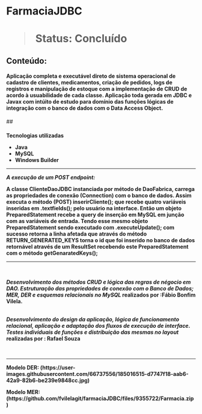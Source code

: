 <h1> FarmaciaJDBC <h1>

> Status: Concluído


## Conteúdo:
<h4>Aplicação completa e executável direto de sistema operacional de cadastro de clientes, medicamentos, criação de pedidos, logs de registros e manipulação de estoque 
com a implementação de CRUD de acordo à usuabilidade de cada classe. 
Aplicação toda gerada em JDBC e Javax com intúito de estudo para domínio das funções lógicas de integração com o banco de dados com o Data Access Object. </h4>


##<h4>Tecnologias utilizadas
+ Java
+ MySQL
+ Windows Builder

<hr>


<i><b>A execução de um POST endpoint:</i></b>
<p> 
 A classe ClienteDaoJDBC instanciada por método de DaoFabrica, carrega as propriedades de conexão (Connection) com o banco de dados. 
 Assim executa o método (POST) inserirCliente(); que recebe quatro variáveis inseridas em .textfields(); pelo usuário na interface.
 Então um objeto PreparedStatement recebe a query de inserção em MySQL em junção com as variáveis de entrada.
 Tendo esse mesmo objeto PreparedStatement sendo executado com .executeUpdate(); com sucesso retorna a linha afetada que através do método RETURN_GENERATED_KEYS torna o id que foi inserido no banco de dados retornável através de um ResultSet recebendo este PreparedStatement com o método getGenaratedKeys(); <p>

<hr>

<br/>

<p> <i>Desenvolvimento dos métodos CRUD e lógica das regras de négocio em DAO. Estruturação das propriedades de conexão com o Banco de Dados; MER, DER e esquemas relacionais no MySQL</i> realizados por :<b>Fábio Bonfim Vilela.</> <br/><br/>

<i>Desenvolvimento do design da aplicação, lógica de funcionamento relacional, aplicação e adaptação dos fluxos de execução de interface. Testes individuais de funções  e distribuição das mesmas no layout</i> realizadas por : <b>Rafael Souza</b>


<br/>

<hr>

<p>
   Modelo DER: (https://user-images.githubusercontent.com/66737556/185016515-d7747f18-aab6-42a9-82b6-be239e9848cc.jpg) </p>
<p>
   Modelo MER: (https://github.com/fvilelagit/farmaciaJDBC/files/9355722/Farmacia.zip) </p>

<br/><br/>




